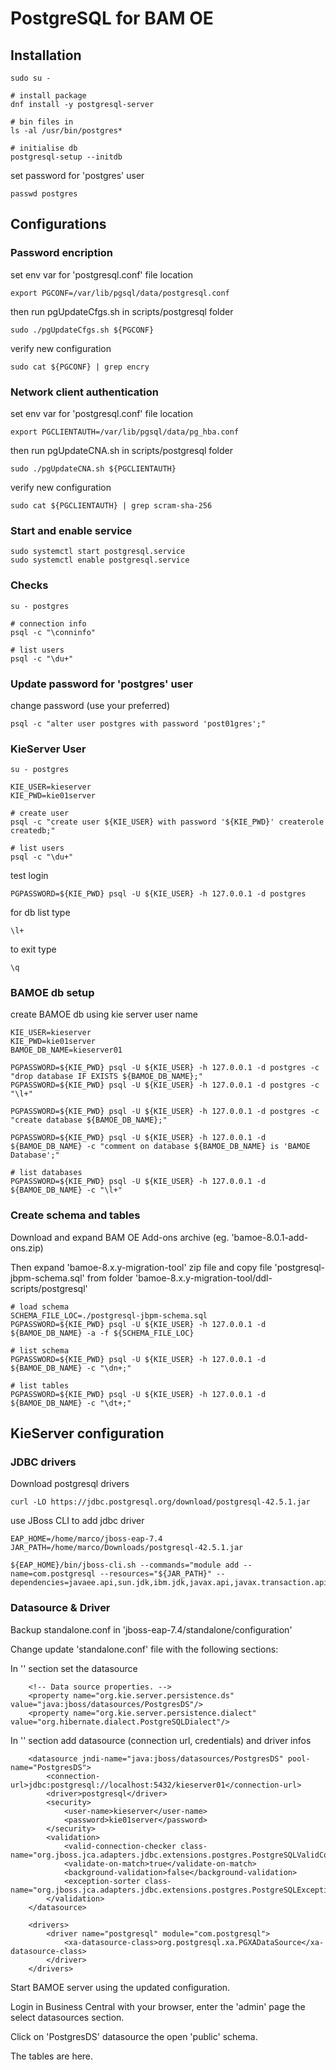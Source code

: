 # PostgreSQL for BAM OE

## Installation

```
sudo su -

# install package
dnf install -y postgresql-server

# bin files in
ls -al /usr/bin/postgres*

# initialise db
postgresql-setup --initdb
```

set password for 'postgres' user
```
passwd postgres
```

## Configurations

### Password encription

set env var for 'postgresql.conf' file location
```
export PGCONF=/var/lib/pgsql/data/postgresql.conf
```

then run pgUpdateCfgs.sh in scripts/postgresql folder
```
sudo ./pgUpdateCfgs.sh ${PGCONF}
```

verify new configuration
```
sudo cat ${PGCONF} | grep encry
```

### Network client authentication

set env var for 'postgresql.conf' file location
```
export PGCLIENTAUTH=/var/lib/pgsql/data/pg_hba.conf
```

then run pgUpdateCNA.sh in scripts/postgresql folder
```
sudo ./pgUpdateCNA.sh ${PGCLIENTAUTH}
```

verify new configuration
```
sudo cat ${PGCLIENTAUTH} | grep scram-sha-256
```

### Start and enable service

```
sudo systemctl start postgresql.service
sudo systemctl enable postgresql.service
```

### Checks

```
su - postgres

# connection info
psql -c "\conninfo"

# list users
psql -c "\du+"
```

### Update password for 'postgres' user

change password (use your preferred)
```
psql -c "alter user postgres with password 'post01gres';"
```

### KieServer User

```
su - postgres

KIE_USER=kieserver
KIE_PWD=kie01server

# create user
psql -c "create user ${KIE_USER} with password '${KIE_PWD}' createrole createdb;"

# list users
psql -c "\du+"
```

test login
```
PGPASSWORD=${KIE_PWD} psql -U ${KIE_USER} -h 127.0.0.1 -d postgres
```

for db list type
```
\l+
```

to exit type
```
\q
```

### BAMOE db setup

create BAMOE db using kie server user name
```
KIE_USER=kieserver
KIE_PWD=kie01server
BAMOE_DB_NAME=kieserver01

PGPASSWORD=${KIE_PWD} psql -U ${KIE_USER} -h 127.0.0.1 -d postgres -c "drop database IF EXISTS ${BAMOE_DB_NAME};"
PGPASSWORD=${KIE_PWD} psql -U ${KIE_USER} -h 127.0.0.1 -d postgres -c "\l+"

PGPASSWORD=${KIE_PWD} psql -U ${KIE_USER} -h 127.0.0.1 -d postgres -c "create database ${BAMOE_DB_NAME};"

PGPASSWORD=${KIE_PWD} psql -U ${KIE_USER} -h 127.0.0.1 -d ${BAMOE_DB_NAME} -c "comment on database ${BAMOE_DB_NAME} is 'BAMOE Database';"

# list databases
PGPASSWORD=${KIE_PWD} psql -U ${KIE_USER} -h 127.0.0.1 -d ${BAMOE_DB_NAME} -c "\l+"
```

### Create schema and tables

Download and expand BAM OE Add-ons archive (eg. 'bamoe-8.0.1-add-ons.zip)

Then expand 'bamoe-8.x.y-migration-tool' zip file and copy file 'postgresql-jbpm-schema.sql' from folder 'bamoe-8.x.y-migration-tool/ddl-scripts/postgresql'

```
# load schema
SCHEMA_FILE_LOC=./postgresql-jbpm-schema.sql
PGPASSWORD=${KIE_PWD} psql -U ${KIE_USER} -h 127.0.0.1 -d ${BAMOE_DB_NAME} -a -f ${SCHEMA_FILE_LOC}

# list schema
PGPASSWORD=${KIE_PWD} psql -U ${KIE_USER} -h 127.0.0.1 -d ${BAMOE_DB_NAME} -c "\dn+;"

# list tables
PGPASSWORD=${KIE_PWD} psql -U ${KIE_USER} -h 127.0.0.1 -d ${BAMOE_DB_NAME} -c "\dt+;"
```

## KieServer configuration

### JDBC drivers

Download postgresql drivers

```
curl -LO https://jdbc.postgresql.org/download/postgresql-42.5.1.jar
```

use JBoss CLI to add jdbc driver

```
EAP_HOME=/home/marco/jboss-eap-7.4
JAR_PATH=/home/marco/Downloads/postgresql-42.5.1.jar

${EAP_HOME}/bin/jboss-cli.sh --commands="module add --name=com.postgresql --resources="${JAR_PATH}" --dependencies=javaee.api,sun.jdk,ibm.jdk,javax.api,javax.transaction.api"
```


### Datasource & Driver

Backup standalone.conf in 'jboss-eap-7.4/standalone/configuration'

Change update 'standalone.conf' file with the following sections:

In '<system-properties>' section set the datasource

```
    <!-- Data source properties. -->
    <property name="org.kie.server.persistence.ds" value="java:jboss/datasources/PostgresDS"/>
    <property name="org.kie.server.persistence.dialect" value="org.hibernate.dialect.PostgreSQLDialect"/>
```

In '<datasources>' section add datasource (connection url, credentials) and driver infos
  
```
    <datasource jndi-name="java:jboss/datasources/PostgresDS" pool-name="PostgresDS">
        <connection-url>jdbc:postgresql://localhost:5432/kieserver01</connection-url>
        <driver>postgresql</driver>
        <security>
            <user-name>kieserver</user-name>
            <password>kie01server</password>
        </security>
        <validation>
            <valid-connection-checker class-name="org.jboss.jca.adapters.jdbc.extensions.postgres.PostgreSQLValidConnectionChecker"/>
            <validate-on-match>true</validate-on-match>
            <background-validation>false</background-validation>
            <exception-sorter class-name="org.jboss.jca.adapters.jdbc.extensions.postgres.PostgreSQLExceptionSorter"/>
        </validation>
    </datasource>

    <drivers>
        <driver name="postgresql" module="com.postgresql">
            <xa-datasource-class>org.postgresql.xa.PGXADataSource</xa-datasource-class>
        </driver>
    </drivers>
```

Start BAMOE server using the updated configuration.

Login in Business Central with your browser, enter the 'admin' page the select datasources section. 

Click on 'PostgresDS' datasource the open 'public' schema.

The tables are here.


